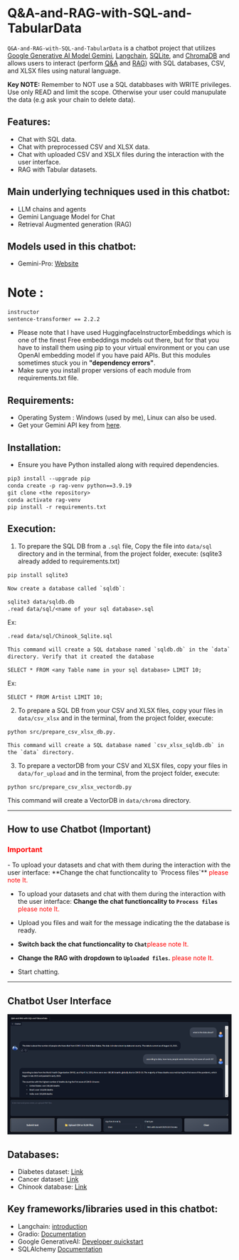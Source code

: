 # Q&A-and-RAG-with-SQL-and-TabularData

`Q&A-and-RAG-with-SQL-and-TabularData` is a chatbot project that utilizes <u>Google Generative AI Model Gemini</u>, <u>Langchain</u>, <u>SQLite</u>, and <u>ChromaDB</u> and allows users to interact (perform <u>Q&A</u> and <u>RAG</u>) with SQL databases, CSV, and XLSX files using natural language.

**Key NOTE:** Remember to NOT use a SQL databbases with WRITE privileges. Use only READ and limit the scope. Otherwise your user could manupulate the data (e.g ask your chain to delete data).

## Features:
- Chat with SQL data.
- Chat with preprocessed CSV and XLSX data.
- Chat with uploaded CSV and XSLX files during the interaction with the user interface.
- RAG with Tabular datasets.

## Main underlying techniques used in this chatbot:
- LLM chains and agents
- Gemini Language Model for Chat
- Retrieval Augmented generation (RAG)

## Models used in this chatbot:
- Gemini-Pro: [Website](https://deepmind.google/technologies/gemini/pro/)

# Note : 
```
instructor
sentence-transformer == 2.2.2
```

- Please note that I have used HuggingfaceInstructorEmbeddings which is one of the finest Free embeddings models out there, but for that you have to install them using pip to your virtual environment or you can use OpenAI embedding model if you have paid APIs.
But this modules sometimes stuck you in **"dependency errors"**.
- Make sure you install proper versions of each module from requirements.txt file.

## Requirements:
- Operating System : Windows (used by me), Linux can also be used.
- Get your Gemini API key from [here](https://aistudio.google.com/app/apikey).

## Installation:
- Ensure you have Python installed along with required dependencies.
```
pip3 install --upgrade pip
conda create -p rag-venv python==3.9.19
git clone <the repository>
conda activate rag-venv
pip install -r requirements.txt
```
## Execution:

1. To prepare the SQL DB from a `.sql` file, Copy the file into `data/sql` directory and in the terminal, from the project folder, execute: (sqlite3 already added to requirements.txt)
```
pip install sqlite3
```

	Now create a database called `sqldb`:
```
sqlite3 data/sqldb.db
.read data/sql/<name of your sql database>.sql
```
Ex:
```
.read data/sql/Chinook_Sqlite.sql
```

	This command will create a SQL database named `sqldb.db` in the `data` directory. Verify that it created the database
```
SELECT * FROM <any Table name in your sql database> LIMIT 10;
```
Ex:
```
SELECT * FROM Artist LIMIT 10;
```

2. To prepare a SQL DB from your CSV and XLSX files, copy your files in `data/csv_xlsx` and in the terminal, from the project folder, execute:
```
python src/prepare_csv_xlsx_db.py.
```

	This command will create a SQL database named `csv_xlsx_sqldb.db` in the `data` directory.

3. To prepare a vectorDB from your CSV and XLSX files, copy your files in `data/for_upload` and in the terminal, from the project folder, execute:
```
python src/prepare_csv_xlsx_vectordb.py
```
This command will create a VectorDB in `data/chroma` directory.


------------

## How to use Chatbot (Important)
<h3><span style="color:red">Important</span></h3>
- To upload your datasets and chat with them during the interaction with the user interface: **Change the chat functioncality to `Process files`** <span style="color:red">please note It.</span>

- To upload your datasets and chat with them during the interaction with the user interface: **Change the chat functioncality to `Process files`** <span style="color:red">please note It.</span>

- Upload you files and wait for the message indicating the the database is ready.
- **Switch back the chat functioncality to `Chat`**<span style="color:red">please note It.</span>
- **Change the RAG with dropdown to `Uploaded files`.** <span style="color:red">please note It.</span>
- Start chatting.


------------



## Chatbot User Interface
<div align="center">
  <img src="images/UI.png" alt="ChatBot UI">
</div>

## Databases:
- Diabetes dataset: [Link](https://www.kaggle.com/datasets/akshaydattatraykhare/diabetes-dataset?resource=download&select=diabetes.csv)
- Cancer dataset: [Link](https://www.kaggle.com/datasets/rohansahana/breast-cancer-dataset-for-beginners?select=train.csv)
- Chinook database: [Link](https://database.guide/2-sample-databases-sqlite/)

## Key frameworks/libraries used in this chatbot:
- Langchain: [introduction](https://python.langchain.com/docs/get_started/introduction)
- Gradio: [Documentation](https://www.gradio.app/docs/interface)
- Google GenerativeAI: [Developer quickstart](https://ai.google.dev/)
- SQLAlchemy [Documentation](https://www.sqlalchemy.org/)
